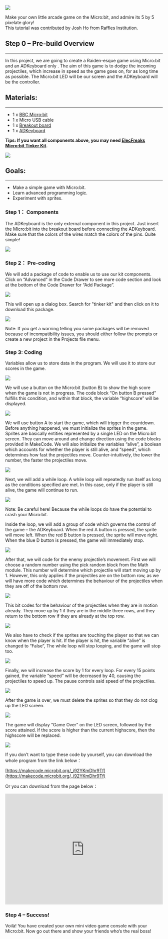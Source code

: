 ![](https://i.imgur.com/6AIPczM.jpg)

Make your own little arcade game on the Micro:bit, and admire its 5 by 5 pixelate glory!  
This tutorial was contributed by Josh Ho from Raffles Institution.  


## Step 0 – Pre-build Overview    
---    

In this project, we are going to create a Raiden-esque game using Micro:bit and an ADKeyboard only . The aim of this game is to dodge the incoming projectiles, which increase in speed as the game goes on, for as long time as possible. The Micro:bit LED will be our screen and the ADKeyboard will be the controller.  


## Materials:    
---  
 
- 1 x [BBC Micro:bit](http://www.elecfreaks.com/estore/bbc-micro-bit-board-for-coding-programming.html)  
- 1 x Micro USB cable  
- 1 x [Breakout board](http://www.elecfreaks.com/estore/elecfreaks-micro-bit-breakout-board.html)  
- 1 x [ADKeyboard](http://www.elecfreaks.com/estore/octopus-adkeypad.html)   

**Tips: If you want all components above, you may need [ElecFreaks Micro:bit Tinker Kit](http://www.elecfreaks.com/estore/elecfreaks-micro-bit-tinker-kit.html).**  

![](https://i.imgur.com/Mp5cNkJ.jpg)   


## Goals:    
---  

- Make a simple game with Micro:bit.    
- Learn advanced programming logic.  
- Experiment with sprites.  


### Step 1： Components  
  
The ADKeyboard is the only external component in this project. Just insert the Micro:bit into the breakout board before connecting the ADKeyboard. Make sure that the colors of the wires match the colors of the pins. Quite simple!  

![](https://i.imgur.com/SbMCZYA.jpg)  

### Step 2： Pre-coding  
  
We will add a package of code to enable us to use our kit components. Click on “Advanced” in the Code Drawer to see more code section and look at the bottom of the Code Drawer for “Add Package”.  

![](https://i.imgur.com/TCRoSBR.jpg)  

This will open up a dialog box. Search for "tinker kit" and then click on it to download this package.  

![](https://i.imgur.com/8a7kDKF.png)  

Note: If you get a warning telling you some packages will be removed because of incompatibility issues, you should either follow the prompts or create a new project in the Projects file menu.  

### Step 3: Coding  
  
Variables allow us to store data in the program. We will use it to store our scores in the game.

![](https://i.imgur.com/IpUHtHw.jpg)  

We will use a button on the Micro:bit (button B) to show the high score when the game is not in progress. The code block “On button B pressed” fulfills this condition, and within that block, the variable “highscore” will be displayed.  

![](https://i.imgur.com/koVaer9.jpg)  

We will use button A to start the game, which will trigger the countdown. Before anything happened, we must initialize the sprites in the game. Sprites are basically entities represented by a single LED on the Micro:bit screen. They can move around and change direction using the code blocks provided in MakeCode. We will also initialize the variables “alive”, a boolean which accounts for whether the player is still alive, and “speed”, which determines how fast the projectiles move. Counter-intuitively, the lower the number, the faster the projectiles move.  

![](https://i.imgur.com/WS9mJfW.jpg)  

Next, we will add a while loop. A while loop will repeatedly run itself as long as the conditions specified are met. In this case, only if the player is still alive, the game will continue to run.

![](https://i.imgur.com/lkr8BiI.jpg)  

Note: Be careful here! Because the while loops do have the potential to crash your Micro:bit.

Inside the loop, we will add a group of code which governs the control of the game – the ADKeyboard. When the red A button is pressed, the sprite will move left. When the red B button is pressed, the sprite will move right. When the blue D button is pressed, the game will immediately stop.

![](https://i.imgur.com/eLMZEwI.jpg)  

After that, we will code for the enemy projectile’s movement. First we will choose a random number using the pick random block from the Math module. This number will determine which projectile will start moving up by 1. However, this only applies if the projectiles are on the bottom row, as we will have more code which determines the behaviour of the projectiles when they are off of the bottom row.  

![](https://i.imgur.com/4WWoybd.jpg)  

This bit codes for the behaviour of the projectiles when they are in motion already. They move up by 1 if they are in the middle three rows, and they return to the bottom row if they are already at the top row.

![](https://i.imgur.com/pvmKWJo.jpg)  

We also have to check if the sprites are touching the player so that we can know when the player is hit. If the player is hit, the variable “alive” is changed to “False”, The while loop will stop looping, and the game will stop too.

![](https://i.imgur.com/z21zJtA.jpg)  

Finally, we will increase the score by 1 for every loop. For every 15 points gained, the variable “speed” will be decreased by 40, causing the projectiles to speed up. The pause controls said speed of the projectiles.

![](https://i.imgur.com/car77QA.jpg)  

After the game is over, we must delete the sprites so that they do not clog up the LED screen.

![](https://i.imgur.com/I7IDuAL.jpg)  

The game will display “Game Over” on the LED screen, followed by the score attained. If the score is higher than the current highscore, then the highscore will be replaced.

![](https://i.imgur.com/0YPq5ha.jpg)  

If you don’t want to type these code by yourself, you can download the whole program from the link below：  

[https://makecode.microbit.org/_i92YKmDhr9Tf](https://makecode.microbit.org/_i92YKmDhr9Tf)  

Or you can download from the page below：  

<div style="position:relative;height:0;padding-bottom:70%;overflow:hidden;"><iframe style="position:absolute;top:0;left:0;width:100%;height:100%;" src="https://makecode.microbit.org/#pub:_i92YKmDhr9Tf" frameborder="0" sandbox="allow-popups allow-forms allow-scripts allow-same-origin"></iframe></div>  


### Step 4 – Success!

Voilà! You have created your own mini video game console with your Micro:bit. Now go out there and show your friends who’s the real boss!  
